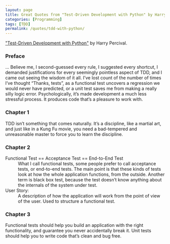 ```yaml
---
layout: page
title: Great Quotes from "Test-Driven Development with Python" by Harry Percival
categories: [Programming]
tags: [TDD]
permalink: /quotes/tdd-with-python/
---
```



["Test-Driven Development with Python"](https://www.obeythetestinggoat.com/pages/book.html) by Harry Percival.

### Preface

... Believe me, I second-guessed every rule, I suggested every shortcut, I demanded justifications for every seemingly pointless aspect of TDD, and I came out seeing the wisdom of it all. I’ve lost count of the number of times I’ve thought “Thanks, tests”, as a functional test uncovers a regression we would never have predicted, or a unit test saves me from making a really silly logic error. Psychologically, it’s made development a much less stressful process. It produces code that’s a pleasure to work with.


### Chapter 1

TDD isn’t something that comes naturally. It’s a discipline, like a martial art, and just like in a Kung Fu movie, you need a bad-tempered and unreasonable master to force you to learn the discipline.


### Chapter 2

<dl>
  <dt>Functional Test == Acceptance Test == End-to-End Test</dt>
  <dd>
    What I call functional tests, some people prefer to call acceptance tests, or end-to-end tests. The main point is that these kinds of tests look at how the whole application functions, from the outside. Another term is black box test, because the test doesn’t know anything about the internals of the system under test.
  </dd>
  <dt>User Story: </dt>
  <dd>
    A description of how the application will work from the point of view of the user. Used to structure a functional test.
  </dd>
</dl>


### Chapter 3

Functional tests should help you build an application with the right functionality, and guarantee you never accidentally break it. Unit tests should help you to write code that’s clean and bug free.
